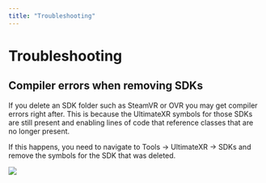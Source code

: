 ```yaml
---
title: "Troubleshooting"
---
```


# Troubleshooting

## Compiler errors when removing SDKs

If you delete an SDK folder such as SteamVR or OVR you may get compiler errors right after. This is because the UltimateXR symbols for those SDKs are still present and enabling lines of code that reference classes that are no longer present.
 
If this happens, you need to navigate to Tools -> UltimateXR -> SDKs and remove the symbols for the SDK that was deleted.

![](/guides/media/troubleshooting/01Errors.png)
